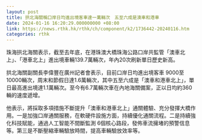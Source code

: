 ```yaml
---
layout: post
title: 拱北海關稱口岸日均進出境客車達一萬輛次　五至六成是澳車和港車
date: 2024-01-16 16:20:29.000000000 +08:00
link: https://news.rthk.hk/rthk/ch/component/k2/1736442-20240116.htm
categories: rthk
---
```


珠海拱北海關表示，截至去年底，在港珠澳大橋珠海公路口岸共監管「澳車北上」、「港車北上」進出境車輛139.7萬輛次，年內20次刷新單日歷史新高。

拱北海關副關長李偉豐在廣州記者會表示，目前口岸日均進出境客車 9000至10000輛次，周末和節假日達1.6萬輛次，其中五至六成是「澳車和港車北上」，單日最高進出境達1.1萬輛次。至今有6.7萬輛次車在內地海關備案，正以日均約360輛的速度遞增。

他表示，將採取多項措施不斷提升「澳車和港車北上」通關體驗、充分發揮大橋作用。一是加強口岸通關服務，在軟硬件設施方面，持續優化通關流程。二是持續強化科技賦能，通過人工智能不間斷監測 6個核心路段，發佈車流擁堵的預警信息等。第三是不斷壓縮車輛驗放時間，提高車輛驗放效率等。
